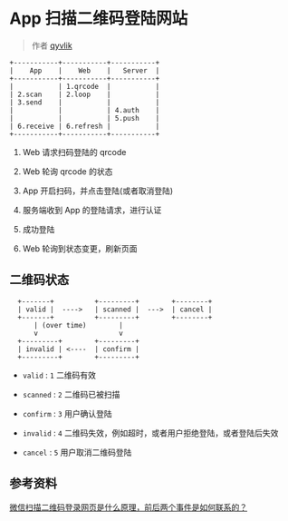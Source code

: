 # App 扫描二维码登陆网站

> 作者 [qyvlik](http://blog.qyvlik.space)

```
+-----------+-----------+-----------+
|    App    |    Web    |   Server  |
+-----------+-----------+-----------+
|           | 1.qrcode  |           |
| 2.scan    | 2.loop    |           |
| 3.send    |           |           |
|           |           | 4.auth    |
|           |           | 5.push    |
| 6.receive | 6.refresh |           |
+-----------+-----------+-----------+
```

1. Web 请求扫码登陆的 qrcode

2. Web 轮询 qrcode 的状态

3. App 开启扫码，并点击登陆(或者取消登陆)

4. 服务端收到 App 的登陆请求，进行认证

5. 成功登陆

6. Web 轮询到状态变更，刷新页面

## 二维码状态

```                      
  +-------+          +---------+        +--------+
  | valid |  ---->   | scanned |  --->  | cancel |
  +-------+          +---------+        +--------+
      | (over time)        |    
      v                    v    
  +---------+        +---------+
  | invalid | <----  | confirm |
  +---------+        +---------+
```

- `valid` : `1` 二维码有效

- `scanned` : `2` 二维码已被扫描

- `confirm` : `3` 用户确认登陆

- `invalid` : `4` 二维码失效，例如超时，或者用户拒绝登陆，或者登陆后失效

- `cancel` : `5` 用户取消二维码登陆

## 参考资料

[微信扫描二维码登录网页是什么原理，前后两个事件是如何联系的？](https://www.zhihu.com/question/20368066)

